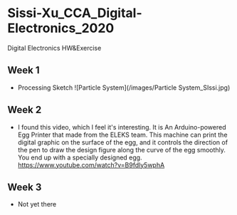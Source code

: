 # Sissi-Xu_CCA_Digital-Electronics_2020
Digital Electronics HW&amp;Exercise


## Week 1
- Processing Sketch
![Particle System](/images/Particle System_SIssi.jpg)
## Week 2
- I found this video, which I feel it's interesting. It is An Arduino-powered Egg Printer that made from the ELEKS team. This machine can print the digital graphic on the surface of the egg, and it controls the direction of the pen to draw the design figure along the curve of the egg smoothly. You end up with a specially designed egg. https://www.youtube.com/watch?v=B9fdly5wphA

## Week 3
- Not yet there
